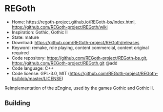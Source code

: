 # REGoth

- Home: https://regoth-project.github.io/REGoth-bs/index.html, https://github.com/REGoth-project/REGoth/wiki
- Inspiration: Gothic, Gothic II
- State: mature
- Download: https://github.com/REGoth-project/REGoth/releases
- Keyword: remake, role playing, content commercial, content original required
- Code repository: https://github.com/REGoth-project/REGoth-bs.git, https://github.com/REGoth-project/REGoth.git @add
- Code language: C++
- Code license: GPL-3.0, MIT (https://github.com/REGoth-project/REGoth-bs/blob/master/LICENSE)

Reimplementation of the zEngine, used by the games Gothic and Gothic II.

## Building
